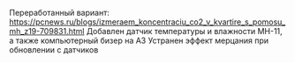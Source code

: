 Переработанный вариант:
https://pcnews.ru/blogs/izmeraem_koncentraciu_co2_v_kvartire_s_pomosu_mh_z19-709831.html
Добавлен датчик температуры и влажности MH-11, а также компьютерный бизер на А3
Устранен эффект мерцания при обновлении с датчиков
